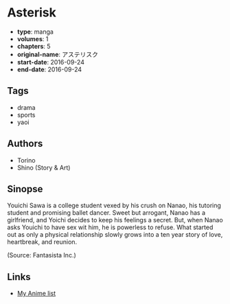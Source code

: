 # Asterisk

-   **type**: manga
-   **volumes**: 1
-   **chapters**: 5
-   **original-name**: アステリスク
-   **start-date**: 2016-09-24
-   **end-date**: 2016-09-24

## Tags

-   drama
-   sports
-   yaoi

## Authors

-   Torino
-   Shino (Story & Art)

## Sinopse

Youichi Sawa is a college student vexed by his crush on Nanao, his tutoring student and promising ballet dancer. Sweet but arrogant, Nanao has a girlfriend, and Yoichi decides to keep his feelings a secret. But, when Nanao asks Youichi to have sex wit him, he is powerless to refuse. What started out as only a physical relationship slowly grows into a ten year story of love, heartbreak, and reunion.

(Source: Fantasista Inc.)

## Links

-   [My Anime list](https://myanimelist.net/manga/113072/Asterisk)
